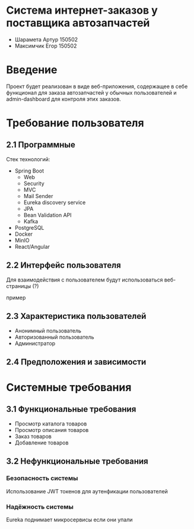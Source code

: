# Система интернет-заказов у поставщика автозапчастей

- Шарамета Артур 150502
- Максимчик Егор 150502

#  Введение

Проект будет реализован в виде веб-приложения, содержащее в себе функционал для заказа автозапчастей у обычных пользователей и admin-dashboard для контроля этих заказов.

# Требование пользователя

## 2.1 Программные 

Стек технологий:
- Spring Boot
    - Web
    - Security
    - MVC
    - Mail Sender
    - Eureka discovery service
    - JPA
    - Bean Validation API
    - Kafka
- PostgreSQL
- Docker
- MinIO
- React/Angular 

## 2.2 Интерфейс пользователя

Для взаимодействия с пользователем будут использоваться веб-страницы (?)

пример 

## 2.3 Характеристика пользователей

- Анонимный пользователь
- Авторизованный пользователь
- Администратор

## 2.4 Предположения и зависимости

# Системные требования

## 3.1 Функциональные требования

- Просмотр каталога товаров
- Просмотр описания товаров
- Заказ товаров
- Добавление товаров


## 3.2 Нефункциональные требования

### Безопасность системы
Использование JWT токенов для аутенфикации пользователей


### Надёжность системы
Eureka поднимает микросервисы если они упали